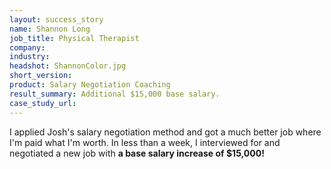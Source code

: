 ```yaml
---
layout: success_story
name: Shannon Long
job_title: Physical Therapist
company: 
industry: 
headshot: ShannonColor.jpg
short_version: 
product: Salary Negotiation Coaching
result_summary: Additional $15,000 base salary.
case_study_url: 
---
```


I applied Josh's salary negotiation method and got a much better job where I'm paid what I'm worth. In less than a week, I interviewed for and negotiated a new job with **a base salary increase of $15,000!**